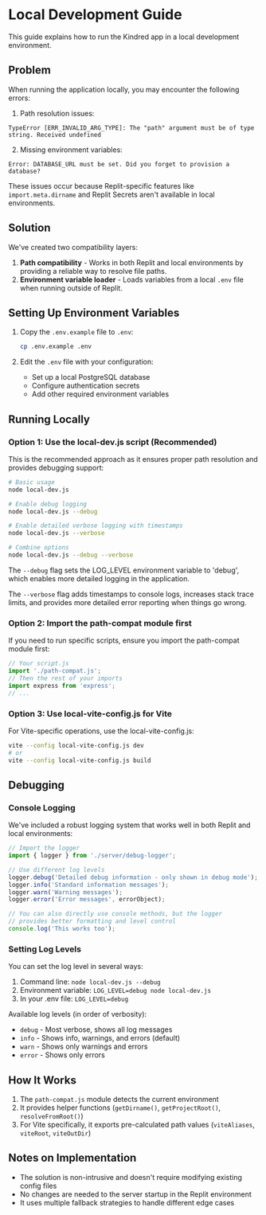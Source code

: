 # Local Development Guide

This guide explains how to run the Kindred app in a local development environment.

## Problem

When running the application locally, you may encounter the following errors:

1. Path resolution issues:
```
TypeError [ERR_INVALID_ARG_TYPE]: The "path" argument must be of type string. Received undefined
```

2. Missing environment variables:
```
Error: DATABASE_URL must be set. Did you forget to provision a database?
```

These issues occur because Replit-specific features like `import.meta.dirname` and Replit Secrets aren't available in local environments.

## Solution

We've created two compatibility layers:

1. **Path compatibility** - Works in both Replit and local environments by providing a reliable way to resolve file paths.
2. **Environment variable loader** - Loads variables from a local `.env` file when running outside of Replit.

## Setting Up Environment Variables

1. Copy the `.env.example` file to `.env`:
   ```bash
   cp .env.example .env
   ```

2. Edit the `.env` file with your configuration:
   - Set up a local PostgreSQL database
   - Configure authentication secrets
   - Add other required environment variables

## Running Locally

### Option 1: Use the local-dev.js script (Recommended)

This is the recommended approach as it ensures proper path resolution and provides debugging support:

```bash
# Basic usage
node local-dev.js

# Enable debug logging
node local-dev.js --debug

# Enable detailed verbose logging with timestamps
node local-dev.js --verbose

# Combine options
node local-dev.js --debug --verbose
```

The `--debug` flag sets the LOG_LEVEL environment variable to 'debug', which enables more detailed logging in the application.

The `--verbose` flag adds timestamps to console logs, increases stack trace limits, and provides more detailed error reporting when things go wrong.

### Option 2: Import the path-compat module first

If you need to run specific scripts, ensure you import the path-compat module first:

```javascript
// Your script.js
import './path-compat.js';
// Then the rest of your imports
import express from 'express';
// ...
```

### Option 3: Use local-vite-config.js for Vite

For Vite-specific operations, use the local-vite-config.js:

```bash
vite --config local-vite-config.js dev
# or
vite --config local-vite-config.js build
```

## Debugging

### Console Logging

We've included a robust logging system that works well in both Replit and local environments:

```typescript
// Import the logger
import { logger } from './server/debug-logger';

// Use different log levels
logger.debug('Detailed debug information - only shown in debug mode');
logger.info('Standard information messages');
logger.warn('Warning messages');
logger.error('Error messages', errorObject);

// You can also directly use console methods, but the logger
// provides better formatting and level control
console.log('This works too');
```

### Setting Log Levels

You can set the log level in several ways:

1. Command line: `node local-dev.js --debug`
2. Environment variable: `LOG_LEVEL=debug node local-dev.js`
3. In your .env file: `LOG_LEVEL=debug`

Available log levels (in order of verbosity):
- `debug` - Most verbose, shows all log messages
- `info` - Shows info, warnings, and errors (default)
- `warn` - Shows only warnings and errors
- `error` - Shows only errors

## How It Works

1. The `path-compat.js` module detects the current environment
2. It provides helper functions (`getDirname()`, `getProjectRoot()`, `resolveFromRoot()`)
3. For Vite specifically, it exports pre-calculated path values (`viteAliases`, `viteRoot`, `viteOutDir`)

## Notes on Implementation

- The solution is non-intrusive and doesn't require modifying existing config files
- No changes are needed to the server startup in the Replit environment
- It uses multiple fallback strategies to handle different edge cases